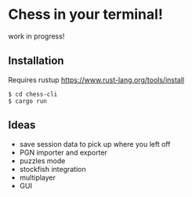 
# Chess in your terminal!

work in progress!

## Installation
Requires rustup
https://www.rust-lang.org/tools/install
```
$ cd chess-cli
$ cargo run
```

## **Ideas**

- save session data to pick up where you left off
- PGN importer and exporter
- puzzles mode
- stockfish integration
- multiplayer
- GUI
